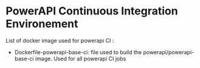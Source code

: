 # PowerAPI Continuous Integration Environement

List of docker image used for powerapi CI : 

- Dockerfile-powerapi-base-ci: file used to build the powerapi/powerapi-base-ci image. Used for all powerapi CI jobs
